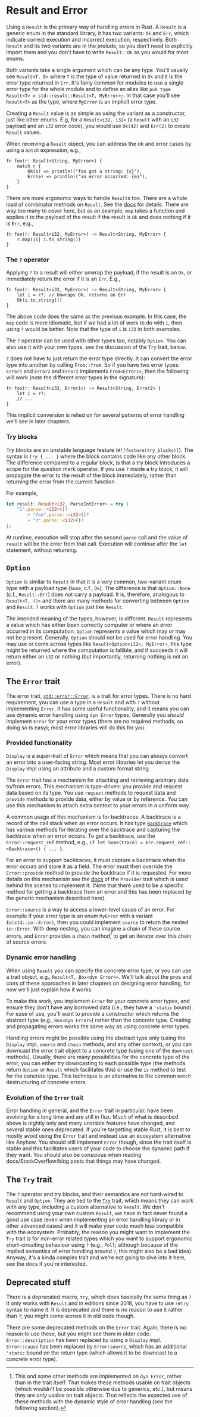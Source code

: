 # Result and Error

Using a `Result` is the primary way of handling errors in Rust. A `Result` is a generic enum in the standard library, it has two variants: `Ok` and `Err`, which indicate correct execution and incorrect execution, respectively. Both `Result` and its two variants are in the prelude, so you don't need to explicitly import them and you don't have to write `Result::Ok` as you would for most enums.

Both variants take a single argument which can be any type. You'll usually see `Result<T, E>` where `T` is the type of value returned in `Ok` and `E` is the error type returned in `Err`. It's fairly common for modules to use a single error type for the whole module and to define an alias like `pub type Result<T> = std::result::Result<T, MyError>;`. In that case you'll see `Result<T>` as the type, where `MyError` is an implicit error type.

Creating a `Result` value is as simple as using the variant as a constructor, just like other enums. E.g, for a `Result<i32, i32>` (a `Result` with an `i32` payload and an `i32` error code), you would use `Ok(42)` and `Err(2)` to create `Result` values.

When receiving a `Result` object, you can address the ok and error cases by using a `match` expression, e.g.,

```
fn foo(r: Result<String, MyError>) {
    match r {
        Ok(s) => println!("foo got a string: {s}"),
        Err(e) => println!("an error occurred: {e}"),
    }
}
```

There are more ergonomic ways to handle `Result`s too. There are a whole load of combinator methods on `Result`. See the [docs](https://doc.rust-lang.org/stable/std/result/enum.Result.html#implementations) for details. There are way too many to cover here, but as an example, `map` takes a function and applies it to the payload of the result if the result is `Ok` and does nothing if it is `Err`, e.g.,

```
fn foo(r: Result<i32, MyError>) -> Result<String, MyError> {
    r.map(|i| i.to_string())
}
```

### The `?` operator

Applying `?` to a result will either unwrap the payload, if the result is an `Ok`, or immediately return the error if it is an `Err`. E.g.,

```
fn foo(r: Result<i32, MyError>) -> Result<String, MyError> {
    let i = r?; // Unwraps Ok, returns an Err
    Ok(i.to_string())
}
```

The above code does the same as the previous example. In this case, the `map` code is more idiomatic, but if we had a lot of work to do with `i`, then using `?` would be better. Note that the type of `i` is `i32` in both examples.

The `?` operator can be used with other types too, notably `Option`. You can also use it with your own types, see the discussion of the `Try` trait, below.

`?` does not have to just return the error type directly. It can convert the error type into another by calling `From::from`. So if you have two error types: `Error1` and `Error2` and `Error2` implements `From<Error1>`, then the following will work (note the different error types in the signature):

```
fn foo(r: Result<i32, Error1>) -> Result<String, Error2> {
    let i = r?;
    // ...
}
```

This implicit conversion is relied on for several patterns of error handling we'll see in later chapters.

### Try blocks

Try blocks are an unstable language feature (`#![feature(try_blocks)]`). The syntax is `try { ... }` where the block contains code like any other block. The difference compared to a regular block, is that a try block introduces a scope for the question mark operator. If you use `?` inside a try block, it will propagate the error to the result of the block immediately, rather than returning the error from the current function.

For example,

```rust
let result: Result<i32, ParseIntError> = try {
    "1".parse::<i32>()?
        + "foo".parse::<i32>()?
        + "3".parse::<i32>()?
};
```

At runtime, execution will stop after the second `parse` call and the value of `result` will be the error from that call. Execution will continue after the `let` statement, without returning.

## `Option`

`Option` is similar to `Result` in that it is a very common, two-variant enum type with a payload type (`Some`, c.f., `Ok`). The difference is that `Option::None` (c.f., `Result::Err`) does not carry a payload. It is, therefore, analogous to `Result<T, ()>` and there are many methods for converting between `Option` and `Result`. `?` works with `Option` just like `Result`.

The intended meaning of the types, however, is different. `Result` represents a value which has either been correctly computer or where an error occurred in its computation. `Option` represents a value which may or may not be present. Generally, `Option` should not be used for error handling. You may use or come across types like `Result<Option<i32>, MyError>`, this type might be returned where the computation is fallible, and if succeeds it will return either an `i32` or nothing (but importantly, returning nothing is not an error).

## The `Error` trait

The error trait, [`std::error::Error`](https://doc.rust-lang.org/nightly/std/error/trait.Error.html), is a trait for error types. There is no hard requirement, you can use a type in a `Result` and with `?` without implementing `Error`. It has some useful functionality, and it means you can use dynamic error handling using `dyn Error` types. Generally you *should* implement `Error` for your error types (there are no required methods, so doing so is easy); most error libraries will do this for you.

### Provided functionality

`Display` is a super-trait of `Error` which means that you can always convert an error into a user-facing string. Most error libraries let you derive the `Display` impl using an attribute and a custom format string.

The `Error` trait has a mechanism for attaching and retrieving arbitrary data to/from errors. This mechanism is type-driven: you provide and request data based on its type. You use `request` methods to request data and `provide` methods to provide data, either by value or by reference. You can use this mechanism to attach extra context to your errors in a uniform way.

A common usage of this mechanism is for backtraces. A backtrace is a record of the call stack when an error occurs. It has type [`Backtrace`](https://doc.rust-lang.org/nightly/std/backtrace/struct.Backtrace.html) which has various methods for iterating over the backtrace and capturing the backtrace when an error occurs. To get a backtrace, use the `Error::request_ref` method, e.g., `if let Some(trace) = err.request_ref::<Backtrace>() { ... }`.

For an error to support backtraces, it must capture a backtrace when the error occurs and store it as a field. The error must then override the `Error::provide` method to provide the backtrace if it is requested. For more details on this mechanism see the [docs](https://doc.rust-lang.org/nightly/std/any/index.html#provider-and-demand) of the `Provider` trait which is used behind the scenes to implement it. (Note that there used to be a specific method for getting a backtrace from an error and this has been replaced by the generic mechanism described here).

`Error::source` is a way to access a lower-level cause of an error. For example if your error type is an enum `MyError` with a variant `Io(std::io::Error)`, then you could implement `source` to return the nested `io::Error`. With deep nesting, you can imagine a chain of these source errors, and `Error` provides a `chain` method[^1] to get an iterator over this chain of source errors.

[^1]: This and some other methods are implemented on `dyn Error`, rather than in the trait itself. That makes these methods usable on trait objects (which wouldn't be possible otherwise due to generics, etc.), but means they are *only* usable on trait objects. That reflects the expected use of these methods with the dynamic style of error handling (see the following section).

### Dynamic error handling

When using `Result` you can specify the concrete error type, or you can use a trait object, e.g., `Result<T, Box<dyn Error>>`. We'll talk about the pros and cons of these approaches in later chapters on designing error handling, for now we'll just explain how it works.

To make this work, you implement `Error` for your concrete error types, and ensure they don't have any borrowed data (i.e., they have a `'static` bound). For ease of use, you'll want to provide a constructor which returns the abstract type (e.g., `Box<dyn Error>`) rather than the concrete type. Creating and propagating errors works the same way as using concrete error types.

Handling errors might be possible using the abstract type only (using the `Display` impl, `source` and `chain` methods, and any other context), or you can downcast the error trait object to a concrete type (using one of the `downcast` methods). Usually, there are many possibilities for the concrete type of the error, you can either try downcasting to each possible type (the methods return `Option` or `Result` which facilitates this) or use the `is` method to test for the concrete type. This technique is an alternative to the common `match` destructuring of concrete errors.

### Evolution of the `Error` trait

Error handling in general, and the `Error` trait in particular, have been evolving for a long time and are still in flux. Much of what is described above is nightly only and many unstable features have changed, and several stable ones deprecated. If you're targetting stable Rust, it is best to mostly avoid using the `Error` trait and instead use an ecosystem alternative like Anyhow. You should still implement `Error` though, since the trait itself is stable and this facilitates users of your code to choose the dynamic path if they want. You should also be conscious when reading docs/StackOverflow/blog posts that things may have changed.

## The `Try` trait

The `?` operator and try blocks, and their semantics are not hard-wired to `Result` and `Option`. They are tied to the [`Try`](https://doc.rust-lang.org/nightly/std/ops/trait.Try.html) trait, which means they can work with any type, including a custom alternative to `Result`. We don't recommend using your own custom `Result`, we have in fact never found a good use case (even when implementing an error handling library or in other advanced cases) and it will make your code much less compatible with the ecosystem. Probably, the reason you might want to implement the `Try` trait is for non-error related types which you want to support ergonomic short-circuiting behaviour using `?` (e.g., `Poll`; although because of the implied semantics of error handling around `?`, this might also be a bad idea). Anyway, it's a kinda complex trait and we're not going to dive into it here, see the docs if you're interested.

## Deprecated stuff

There is a deprecated macro, `try`, which does basically the same thing as `?`. It only works with `Result` and in editions since 2018, you have to use `r#try` syntax to name it. It is deprecated and there is no reason to use it rather than `?`; you might come across it in old code though.

There are some deprecated methods on the `Error` trait. Again, there is no reason to use these, but you might see them in older code. `Error::description` has been replaced by using a `Display` impl. `Error::cause` has been replaced by `Error:source`, which has an additional `'static` bound on the return type (which allows it to be downcast to a concrete error type).
